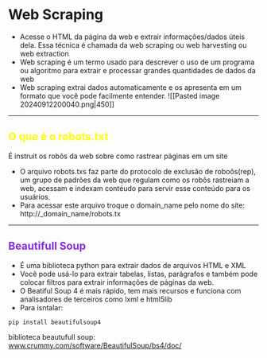 # Web Scraping
- Acesse o HTML da página da web e extrair informações/dados úteis dela. Essa técnica é chamada da web scraping ou web harvesting ou web extraction
- Web scraping é um termo usado para descrever o uso de um programa ou algoritmo para extrair e processar grandes quantidades de dados da web
- Web scraping extrai dados automaticamente e os apresenta em um formato que você pode facilmente entender.
![[Pasted image 20240912200040.png|450]]
---
## <span style="color:yellow">O que é o robots.txt</span>
É instruit os robôs da web sobre como rastrear páginas em um site
- O arquivo robots.txs faz parte do protocolo de exclusão de roboôs(rep), um grupo de padrões da web  que regulam como os robôs rastreiam a web, acessam e indexam contéudo para servir esse conteúdo para os usuários.
- Para acessar este arquivo troque o domain_name pelo nome do site:
http://_domain_name/robots.tx
---
## <span style="color:#8A2BE2">Beautifull Soup</span>
- É uma biblioteca python para extrair dados de arquivos HTML e XML
- Você pode usá-lo para extrair tabelas, listas, parágrafos e também pode colocar filtros para extrair informações de páginas da web.
- O Beatiful Soup 4 é mais rápido, tem mais recursos e funciona com analisadores de terceiros como lxml e html5lib
- Para isntalar:
```
pip install beautifulsoup4
```
biblioteca beautufull soup:
www.crummy.com/software/BeautifulSoup/bs4/doc/
